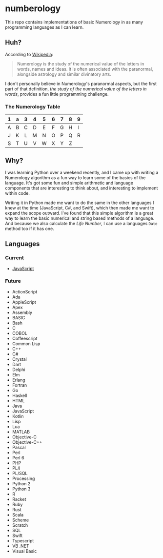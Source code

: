 # numberology

This repo contains implementations of basic Numerology in as many programming languages as I can learn.

## Huh?

According to [Wikipedia](https://en.wikipedia.org/wiki/Numerology):

> Numerology is the study of the numerical value of the letters in words, names and ideas. It is often associated with the paranormal, alongside astrology and similar divinatory arts.

I don't personally believe in Numerology's paranormal aspects, but the first part of that definition, *the study of the numerical value of the letters in words*, provides a fun little programming challenge.

### The Numerology Table

  1  |  a  |  3  |  4  |  5  |  6  |  7  |  8  |  9
 :-: | :-: | :-: | :-: | :-: | :-: | :-: | :-: | :-:
  A  |  B  |  C  |  D  |  E  |  F  |  G  |  H  |  I
  J  |  K  |  L  |  M  |  N  |  O  |  P  |  Q  |  R
  S  |  T  |  U  |  V  |  W  |  X  |  Y  |  Z  |

## Why?

I was learning Python over a weekend recently, and I came up with writing a Numerology algorithm as a fun way to learn some of the basics of the language. It's got some fun and simple arithmetic and language components that are interesting to think about, and interesting to implement within code.

Writing it in Python made me want to do the same in the other languages I knew at the time (JavaScript, C#, and Swift), which then made me want to expand the scope outward. I've found that this simple algorithm is a great way to learn the basic numerical and string based methods of a language. And because we also calculate the *Life Number*, I can use a languages `Date` method too if it has one.

## Languages

### Current

- [JavaScript](./code/javascript)

### Future

- ActionScript
- Ada
- AppleScript
- Apex
- Assembly
- BASIC
- Bash
- C
- COBOL
- Coffeescript
- Common Lisp
- C++
- C#
- Crystal
- Dart
- Delphi
- Elm
- Erlang
- Fortran
- Go
- Haskell
- HTML
- Java
- JavaScript
- Kotlin
- Lisp
- Lua
- MATLAB
- Objective-C
- Objective-C++
- Pascal
- Perl
- Perl 6
- PHP
- PL/I
- PL/SQL
- Processing
- Python 2
- Python 3
- R
- Racket
- Ruby
- Rust
- Scala
- Scheme
- Scratch
- SQL
- Swift
- Typescript
- VB .NET
- Visual Basic
